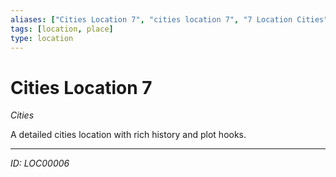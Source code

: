 ```yaml
---
aliases: ["Cities Location 7", "cities location 7", "7 Location Cities"]
tags: [location, place]
type: location
---
```


# Cities Location 7

*Cities*

A detailed cities location with rich history and plot hooks.

---
*ID: LOC00006*